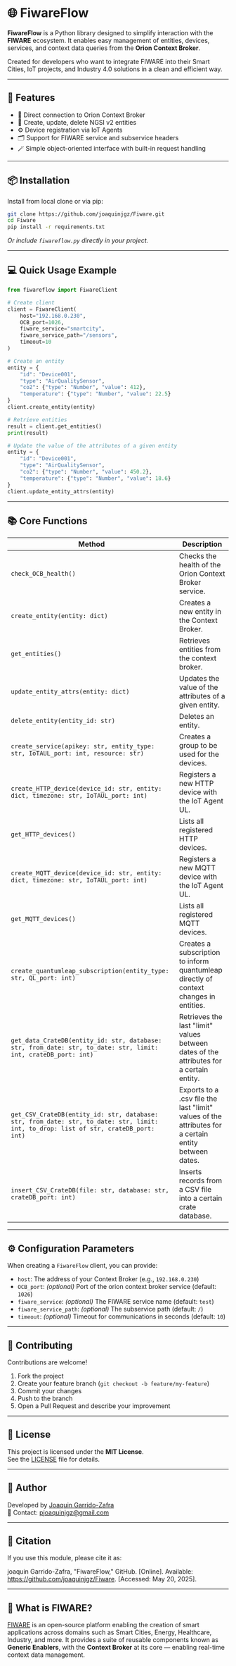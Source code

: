 
# 🌐 FiwareFlow

**FiwareFlow** is a Python library designed to simplify interaction with the **FIWARE** ecosystem. It enables easy management of entities, devices, services, and context data queries from the **Orion Context Broker**.

Created for developers who want to integrate FIWARE into their Smart Cities, IoT projects, and Industry 4.0 solutions in a clean and efficient way.

---

## 🚀 Features

- 📡 Direct connection to Orion Context Broker
- 🧱 Create, update, delete NGSI v2 entities
- ⚙️ Device registration via IoT Agents
- 🗂️ Support for FIWARE service and subservice headers
- 🪄 Simple object-oriented interface with built-in request handling

---

## 📦 Installation

Install from local clone or via pip:

```bash
git clone https://github.com/joaquinjgz/Fiware.git
cd Fiware
pip install -r requirements.txt
```

*Or include `fiwareflow.py` directly in your project.*

---

## 💻 Quick Usage Example

```python
from fiwareflow import FiwareClient

# Create client
client = FiwareClient(
    host="192.168.0.230",
    OCB_port=1026,
    fiware_service="smartcity",
    fiware_service_path="/sensors",
    timeout=10
)

# Create an entity
entity = {
    "id": "Device001",
    "type": "AirQualitySensor",
    "co2": {"type": "Number", "value": 412},
    "temperature": {"type": "Number", "value": 22.5}
}
client.create_entity(entity)

# Retrieve entities
result = client.get_entities()
print(result)

# Update the value of the attributes of a given entity
entity = {
    "id": "Device001",
    "type": "AirQualitySensor",
    "co2": {"type": "Number", "value": 450.2},
    "temperature": {"type": "Number", "value": 18.6}
}
client.update_entity_attrs(entity)
```

---

## 📚 Core Functions

| Method | Description |
|--------|-------------|
| `check_OCB_health()` | Checks the health of the Orion Context Broker service. |
| `create_entity(entity: dict)` | Creates a new entity in the Context Broker. |
| `get_entities()` | Retrieves entities from the context broker. |
| `update_entity_attrs(entity: dict)` | Updates the value of the attributes of a given entity. |
| `delete_entity(entity_id: str)` | Deletes an entity. |
| `create_service(apikey: str, entity_type: str, IoTAUL_port: int, resource: str)` | Creates a group to be used for the devices. |
| `create_HTTP_device(device_id: str, entity: dict, timezone: str, IoTAUL_port: int)` | Registers a new HTTP device with the IoT Agent UL. |
| `get_HTTP_devices()` | Lists all registered HTTP devices. |
| `create_MQTT_device(device_id: str, entity: dict, timezone: str, IoTAUL_port: int)` | Registers a new MQTT device with the IoT Agent UL. |
| `get_MQTT_devices()` | Lists all registered MQTT devices. |
| `create_quantumleap_subscription(entity_type: str, QL_port: int)` | Creates a subscription to inform quantumleap directly of context changes in entities. |
| `get_data_CrateDB(entity_id: str, database: str, from_date: str, to_date: str, limit: int, crateDB_port: int)` | Retrieves the last "limit" values between dates of the attributes for a certain entity. |
| `get_CSV_CrateDB(entity_id: str, database: str, from_date: str, to_date: str, limit: int, to_drop: list of str, crateDB_port: int)` | Exports to a .csv file the last "limit" values of the attributes for a certain entity between dates. |
| `insert_CSV_CrateDB(file: str, database: str, crateDB_port: int)` | Inserts records from a CSV file into a certain crate database. |
---

## ⚙️ Configuration Parameters

When creating a `FiwareFlow` client, you can provide:

- `host`: The address of your Context Broker (e.g., `192.168.0.230`)
- `OCB_port`: *(optional)* Port of the orion context broker service (default: `1026`)
- `fiware_service`: *(optional)* The FIWARE service name (default: `test`)
- `fiware_service_path`: *(optional)* The subservice path (default: `/`)
- `timeout`: *(optional)* Timeout for communications in seconds (default: `10`)

---

## 🤝 Contributing

Contributions are welcome!

1. Fork the project
2. Create your feature branch (`git checkout -b feature/my-feature`)
3. Commit your changes
4. Push to the branch
5. Open a Pull Request and describe your improvement

---

## 📝 License

This project is licensed under the **MIT License**.  
See the [LICENSE](LICENSE) file for details.

---

## 👤 Author

Developed by [Joaquin Garrido-Zafra](https://github.com/joaquinjgz)  
📧 Contact: [pjoaquinjgz@gmail.com](mailto:pjoaquinjgz@gmail.com)

---

## 📖 Citation
If you use this module, please cite it as:

joaquin Garrido-Zafra, "FiwareFlow," GitHub. [Online]. Available: https://github.com/joaquinjgz/Fiware. [Accessed: May 20, 2025].

---

## 🧠 What is FIWARE?

[FIWARE](https://www.fiware.org/) is an open-source platform enabling the creation of smart applications across domains such as Smart Cities, Energy, Healthcare, Industry, and more. It provides a suite of reusable components known as **Generic Enablers**, with the **Context Broker** at its core — enabling real-time context data management.

